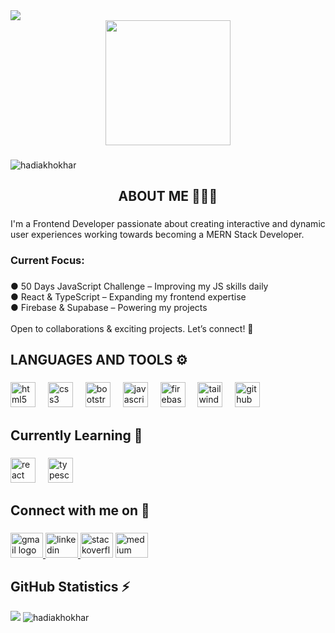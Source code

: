 <!--  PALESTINE BANNER -->
<img src="https://raw.githubusercontent.com/Safouene1/support-palestine-banner/master/StandWithPalestine.svg" >

<!--  PALESTINE BANNER -->
<div align="center">
  <img height="200" src="https://i.postimg.cc/8cCDMQvs/Linked-In-Samples-Banner.png"  />
</div>

###
<!--  PROFILE VIEWS -->
<div align="left">
  <img src="https://komarev.com/ghpvc/?username=hadiakhokhar&label=Profile%20Views&color=7BC74D&style=for-the-badge&abbreviated=true&" alt="hadiakhokhar" />
</div>

###
<!-- ABOUT ME SECTION -->
<h2 align="center">ABOUT ME  👩🏻‍💻</h2>

###

<p align="left">I'm a Frontend Developer passionate about creating interactive and dynamic user experiences working towards becoming a MERN Stack Developer.</p>

###
<!-- CURRENT FOCUS SECTION -->
<h3 align="left">Current Focus:</h3>

###

<p align="left">● 50 Days JavaScript Challenge – Improving my JS skills daily<br>● React & TypeScript – Expanding my frontend expertise<br>● Firebase & Supabase – Powering my projects<br><br>Open to collaborations & exciting projects. Let’s connect! 🤝</p>

###
<!-- LANGUAGES AND TOOLS SECTION -->
<h2 align="left">LANGUAGES AND TOOLS ⚙️</h2>

###

<div align="left">
  <img src="https://cdn.jsdelivr.net/gh/devicons/devicon/icons/html5/html5-original.svg" height="40" alt="html5 logo"  />
  <img width="12" />
  <img src="https://cdn.jsdelivr.net/gh/devicons/devicon/icons/css3/css3-original.svg" height="40" alt="css3 logo"  />
  <img width="12" />
  <img src="https://cdn.jsdelivr.net/gh/devicons/devicon/icons/bootstrap/bootstrap-original.svg" height="40" alt="bootstrap logo"  />
  <img width="12" />
  <img src="https://cdn.jsdelivr.net/gh/devicons/devicon/icons/javascript/javascript-original.svg" height="40" alt="javascript logo"  />
  <img width="12" />
  <img src="https://cdn.jsdelivr.net/gh/devicons/devicon/icons/firebase/firebase-plain.svg" height="40" alt="firebase logo"  />
  <img width="12" />
  <img src="https://cdn.simpleicons.org/tailwindcss/06B6D4" height="40" alt="tailwindcss logo"  />
  <img width="12" />
  <img src="https://cdn.jsdelivr.net/gh/devicons/devicon/icons/github/github-original.svg" height="40" alt="github logo"  />
</div>

###
<!-- LEARNING SECTION -->
<h2 align="left">Currently Learning 🎯</h2>

###

<div align="left">
  <img src="https://cdn.jsdelivr.net/gh/devicons/devicon/icons/react/react-original.svg" height="40" alt="react logo"  />
  <img width="12" />
  <img src="https://cdn.jsdelivr.net/gh/devicons/devicon/icons/typescript/typescript-original.svg" height="40" alt="typescript logo"  />
</div>

###
<!-- SOCIAL MEDIA SECTION -->
<h2 align="left">Connect with me on 🔗</h2>

###

<div align="left">
  <a href="workwithhadiaa@outlook.com" target="_blank">
    <img src="https://raw.githubusercontent.com/maurodesouza/profile-readme-generator/master/src/assets/icons/social/gmail/default.svg" width="52" height="40" alt="gmail logo"  />
  </a>
  <a href="https://www.linkedin.com/in/HadiaKhokhar" target="_blank">
    <img src="https://raw.githubusercontent.com/maurodesouza/profile-readme-generator/master/src/assets/icons/social/linkedin/default.svg" width="52" height="40" alt="linkedin logo"  />
  </a>
  
  <img src="https://raw.githubusercontent.com/maurodesouza/profile-readme-generator/master/src/assets/icons/social/stackoverflow/default.svg" width="52" height="40" alt="stackoverflow logo"  />
  
  <img src="https://raw.githubusercontent.com/maurodesouza/profile-readme-generator/master/src/assets/icons/social/medium/default.svg" width="52" height="40" alt="medium logo"  />
  
</div>

###
<!-- GITHUB STATS SECTION -->
<h2 align="left">GitHub Statistics ⚡</h2>
<img src="https://github-readme-stats.vercel.app/api/top-langs?username=hadiakhokhar&layout=compact&show_icons=true&locale=en&card_width=480&bg_color=222831&text_color=EEEEEE&title_color=EEEEEE">
  <img src="https://github-readme-stats.vercel.app/api?username=hadiakhokhar&show_icons=true&locale=en&bg_color=222831&icon_color=7BC74D&ring_color=7BC74D&text_color=939393&title_color=EEEEEE" alt="hadiakhokhar" />

 
